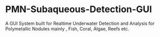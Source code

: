 # PMN-Subaqueous-Detection-GUI
A GUI System built for Realtime Underwater Detection and Analysis for Polymetallic Nodules mainly , Fish, Coral, Algae, Reefs etc.
